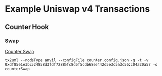 # Example Uniswap v4 Transactions

## Counter Hook

<!-- ### Setup

[Counter Swap](./counterSwap.svg)

```
tx2uml --nodeType anvil --configFile counter.config.json -t -l -g -v 0x9cf249890694687e28f66952c3a0469e9150dc788c2a4983ba7e373433270c44,0xc1756dfb5669fe320edb26f99150f836448b07aed75b453604fe3af20ba97e72,0x02ff4b04a82193eba7247358a09a1d0630159a0e54d946d1d45a10dff6ce3388 -o counterSetup
``` -->

### Swap

[Counter Swap](./counterSwap.svg)

```
tx2uml --nodeType anvil --configFile counter.config.json -g -t -v 0xdf85e1e3bc524858d3fdf7288efc8d5f5cdb68ea442d5e3c5a3c562c04a20a57 -o counterSwap
```
